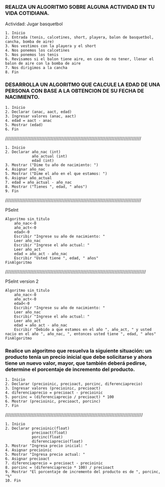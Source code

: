 ### REALIZA UN ALGORITMO SOBRE ALGUNA ACTIVIDAD EN TU VIDA COTIDIANA.

Actividad: Jugar basquetbol
    
    1. Inicio
    2. Entrada (tenis, calcetines, short, playera, balon de basquetbol, cancha, bomba de aire)
    3. Nos vestimos con la playera y el short
    4. Nos ponemos los calcetines
    5. Nos ponemos los tenis
    6. Revisamos si el balon tiene aire, en caso de no tener, llenar el balon de aire con la bomba de aire
    7. Nos dirigimos a la cancha
    8. Fin



### DESARROLLA UN ALGORITMO QUE CALCULE LA EDAD DE UNA PERSONA CON BASE A LA OBTENCION DE SU FECHA DE NACIMIENTO.

    1. Inicio
    2. Declarar (anac, aact, edad)
    3. Ingresar valores (anac, aact)
    4. edad = aact - anac
    5. Mostrar (edad)
    6. Fin

///////////////////////////////////////////////////////////////////////////////////////

    1. Inicio
    2. Declarar año_nac (int)
                año_actual (int)
                edad (int)
    3. Mostrar ("Dime tu año de nacimiento: ")
    4. Asignar año_nac
    5. Mostrar ("Dime el año en el que estamos: ")
    6. Asignar año_actual
    7. edad = año_actual - año_nac
    8. Mostrar ("Tienes ", edad, " años")
    9. Fin

///////////////////////////////////////////////////////////////////////////////////////

PSeInt

    Algoritmo sin_titulo
	    año_nac<-0
	    año_act<-0
	    edad<-0
	    Escribir "Ingrese su año de nacimiento: "
	    Leer año_nac
	    Escribir "Ingrese el año actual: "
	    Leer año_act
	    edad = año_act - año_nac
	    Escribir "Usted tiene ", edad, " años"
    FinAlgoritmo

//////////////////////////////////////////////////////////////////////////////////////////

PSeInt version 2

	Algoritmo sin_titulo
		año_nac<-0
		año_act<-0
		edad<-0
		Escribir "Ingrese su año de nacimiento: "
		Leer año_nac
		Escribir "Ingrese el año actual: "
		Leer año_act
		edad = año_act - año_nac
		Escribir "Debido a que estamos en el año ", año_act, " y usted nacio en el año ", año_nac, ", entonces usted tiene ", edad, " años"
	FinAlgoritmo
	
	
###  Realice un algoritmo que resuelva la siguiente situación: un producto tenía un precio inicial que debe solicitarse y ahora tiene un nuevo valor, mayor, que también deberá pedirse, determine el porcentaje de incremento del producto. 

    1. Inicio
    2. Declarar (precioinic, precioact, porcinc, diferenciaprecio)
    3. Ingresar valores (precioinic, precioact)
    4. diferenciaprecio = precioact - precioinic
    5. porcinc = (diferenciaprecio / precioact) * 100
    6. Mostrar (precioinic, precioact, porcinc)
    7. Fin

////////////////////////////////////////////////////////////////////////////////////////
    
    1. Inicio
    2. Declarar precioinic(float)
                precioact(float)
                porcinc(float)
                diferenciaprecio(float)
    3. Mostrar "Ingresa precio inicial: "
    4. Asignar precioinic
    5. Mostrar "Ingresa precio actual: "
    6. Asignar precioact
    7. diferenciaprecio = precioact - precioinic
    8. porcinc = (diferenciaprecio * 100) / precioact
    9. Mostrar "El porcentaje de incremento del producto es de ", porcinc, "%"
    10. Fin
    
